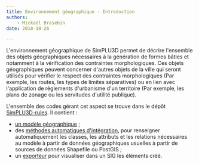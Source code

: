 ```yaml
---
title: Environnement géographique - Introduction
authors:
    - Mickaël Brasebin
date: 2018-10-26

---
```


L'environnement géographique de SimPLU3D permet de décrire l'ensemble des objets géographiques nécessaires à la génération de formes bâties et notamment à la vérification des contraintes morphologiques. Ces objets géographiques peuvent concerner d'autres objets de la ville qui seront utilisés pour vérifier le respect des contraintes morphologiques (Par exemple, les routes, les types de limites séparatives) ou en lien avec l'application de règlements d'urbanisme d'un territoire (Par exemple, les plans de zonage ou les servitudes d'utilité publique).

L'ensemble des codes gérant cet aspect se trouve dans le dépôt [SimPLU3D-rules](https://github.com/SimPLU3D/simplu3D-rules). Il contient :

- [un modèle géographique](modelgeo.md) ;
- des [méthodes automatiques d'intégration](integration.md), pour renseigner automatiquement les classes, les attributs et les relations nécessaires au modèle à partir de données géographiques usuelles à partir de sources de données Shapefile ou PostGIS ;
- un [exporteur](integration-test.md) pour visualiser dans un SIG les éléments créé.
